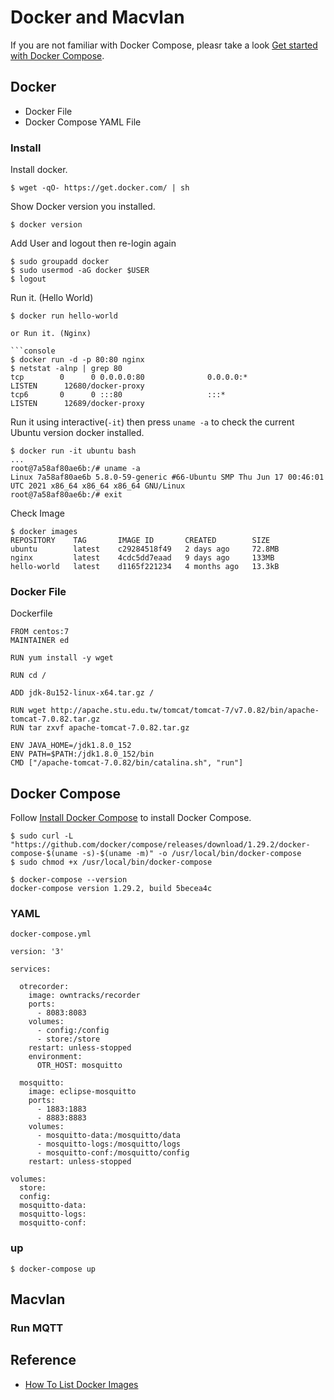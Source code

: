 # Docker and Macvlan

If you are not familiar with Docker Compose, pleasr take a look [Get started with Docker Compose](https://docs.docker.com/compose/gettingstarted/).
## Docker

- Docker File
- Docker Compose YAML File
### Install

Install docker.

``` console
$ wget -qO- https://get.docker.com/ | sh
```

<!--
Follow [Install Docker Engine on Ubuntu](https://docs.docker.com/engine/install/ubuntu/) to install Docker in Ubuntu 20.10.

``` console
$ sudo apt-get remove docker docker-engine docker.io containerd runc
$ sudo apt-get install apt-transport-https ca-certificates curl gnupg lsb-release
$ curl -fsSL https://download.docker.com/linux/ubuntu/gpg | sudo gpg --dearmor -o /usr/share/keyrings/docker-archive-keyring.gpg
$ echo "deb [arch=amd64 signed-by=/usr/share/keyrings/docker-archive-keyring.gpg] https://download.docker.com/linux/ubuntu $(lsb_release -cs) stable" | sudo tee /etc/apt/sources.list.d/docker.list > /dev/null
$ sudo apt-get update
$ sudo apt-get install docker-ce docker-ce-cli containerd.io
```
-->

Show Docker version you installed.

``` console
$ docker version
```

Add User and logout then re-login again

```console
$ sudo groupadd docker
$ sudo usermod -aG docker $USER
$ logout
```

Run it. (Hello World)

``` console
$ docker run hello-world

or Run it. (Nginx)

```console
$ docker run -d -p 80:80 nginx
$ netstat -alnp | grep 80
tcp        0      0 0.0.0.0:80              0.0.0.0:*               LISTEN      12680/docker-proxy
tcp6       0      0 :::80                   :::*                    LISTEN      12689/docker-proxy
```

Run it using interactive(`-it`) then press `uname -a` to check the current Ubuntu version docker installed.

```console
$ docker run -it ubuntu bash
...
root@7a58af80ae6b:/# uname -a
Linux 7a58af80ae6b 5.8.0-59-generic #66-Ubuntu SMP Thu Jun 17 00:46:01 UTC 2021 x86_64 x86_64 x86_64 GNU/Linux
root@7a58af80ae6b:/# exit
```

Check Image

``` console
$ docker images
REPOSITORY    TAG       IMAGE ID       CREATED        SIZE
ubuntu        latest    c29284518f49   2 days ago     72.8MB
nginx         latest    4cdc5dd7eaad   9 days ago     133MB
hello-world   latest    d1165f221234   4 months ago   13.3kB
```

<!--
Check Socket

```console
$ ll /var/run/docker.sock
srw-rw---- 1 root docker 0 Jul 16 02:19 /var/run/docker.sock=
```
-->

### Docker File

Dockerfile

```
FROM centos:7
MAINTAINER ed

RUN yum install -y wget

RUN cd /

ADD jdk-8u152-linux-x64.tar.gz /

RUN wget http://apache.stu.edu.tw/tomcat/tomcat-7/v7.0.82/bin/apache-tomcat-7.0.82.tar.gz
RUN tar zxvf apache-tomcat-7.0.82.tar.gz

ENV JAVA_HOME=/jdk1.8.0_152
ENV PATH=$PATH:/jdk1.8.0_152/bin
CMD ["/apache-tomcat-7.0.82/bin/catalina.sh", "run"]
```

## Docker Compose

Follow [Install Docker Compose](https://docs.docker.com/compose/install/) to install Docker Compose.

``` console
$ sudo curl -L "https://github.com/docker/compose/releases/download/1.29.2/docker-compose-$(uname -s)-$(uname -m)" -o /usr/local/bin/docker-compose
$ sudo chmod +x /usr/local/bin/docker-compose

$ docker-compose --version
docker-compose version 1.29.2, build 5becea4c
```

### YAML

`docker-compose.yml`

```
version: '3'

services:

  otrecorder:
    image: owntracks/recorder
    ports:
      - 8083:8083
    volumes:
      - config:/config
      - store:/store
    restart: unless-stopped
    environment:
      OTR_HOST: mosquitto

  mosquitto:
    image: eclipse-mosquitto
    ports:
      - 1883:1883
      - 8883:8883
    volumes:
      - mosquitto-data:/mosquitto/data
      - mosquitto-logs:/mosquitto/logs
      - mosquitto-conf:/mosquitto/config
    restart: unless-stopped

volumes:
  store:
  config:
  mosquitto-data:
  mosquitto-logs:
  mosquitto-conf:
```

### up

```
$ docker-compose up
```

## Macvlan


### Run MQTT

## Reference

- [How To List Docker Images](https://devconnected.com/how-to-list-docker-images/)